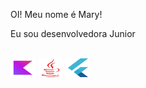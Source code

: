 OI! Meu nome é Mary!

Eu sou desenvolvedora Junior

<div style="display: inline_block"><br>
<img align="center" alt="Mary-Kt" height="30" width="40" src="https://raw.githubusercontent.com/devicons/devicon/master/icons/kotlin/kotlin-original.svg">
  
<img align="center" alt="Mary-Java" height="30" width="40" src="https://raw.githubusercontent.com/devicons/devicon/master/icons/java/java-plain.svg">
  
<img align="center" alt="Rafa-React" height="30" width="40" src="https://raw.githubusercontent.com/devicons/devicon/master/icons/flutter/flutter-original.svg">
   
</div>
<br>

